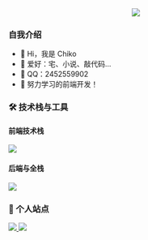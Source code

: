 <div align="center">
  <img src="https://readme-typing-svg.demolab.com?font=Fira+Code&weight=600&size=30&duration=3000&pause=1000&color=0EE2F7FF&center=true&vCenter=true&width=600&lines=Hi+%F0%9F%91%8B%2C+I'm+chiko;Welcome+to+my+little+home" />
</div>


### 自我介绍

- 👋 Hi，我是 Chiko
- 💖 爱好：宅、小说、敲代码...
- 🐧 QQ：2452559902
- 🌈 努力学习的前端开发！

### 🛠️ 技术栈与工具

#### 前端技术栈

<img src="https://skillicons.dev/icons?i=html,css,js,ts,vue,react,webpack,vite,electron,tailwind" />

#### 后端与全栈

<img src="https://skillicons.dev/icons?i=nodejs,python,sqlite" />


### 🤝 个人站点

<a href="https://www.chiko.store">
  <img src="https://img.shields.io/badge/个人博客-FF6F61?style=flat&logo=hexo&logoColor=white" />
</a>
<a href="https://leetcode.cn/u/chiko_wen/">
  <img src="https://img.shields.io/badge/LeetCode-FFA116?style=flat&logo=leetcode&logoColor=white" />
</a>
